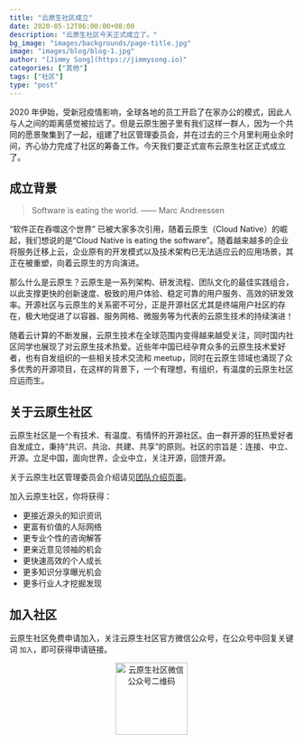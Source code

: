 ```yaml
---
title: "云原生社区成立"
date: 2020-05-12T06:00:00+08:00
description: "云原生社区今天正式成立了。"
bg_image: "images/backgrounds/page-title.jpg"
image: "images/blog/blog-1.jpg"
author: "[Jimmy Song](https://jimmysong.io)"
categories: ["其他"]
tags: ["社区"]
type: "post"
---
```


2020 年伊始，受新冠疫情影响，全球各地的员工开启了在家办公的模式，因此人与人之间的距离感觉被拉远了。但是云原生圈子里有我们这样一群人，因为一个共同的愿景聚集到了一起，组建了社区管理委员会，并在过去的三个月里利用业余时间，齐心协力完成了社区的筹备工作。今天我们要正式宣布云原生社区正式成立了。

## 成立背景

>Software is eating the world. —— Marc Andreessen

“软件正在吞噬这个世界” 已被大家多次引用，随着云原生（Cloud Native）的崛起，我们想说的是“Cloud Native is eating the software”。随着越来越多的企业将服务迁移上云，企业原有的开发模式以及技术架构已无法适应云的应用场景，其正在被重塑，向着云原生的方向演进。

那么什么是云原生？云原生是一系列架构、研发流程、团队文化的最佳实践组合，以此支撑更快的创新速度、极致的用户体验、稳定可靠的用户服务、高效的研发效率。开源社区与云原生的关系密不可分，正是开源社区尤其是终端用户社区的存在，极大地促进了以容器、服务网格、微服务等为代表的云原生技术的持续演进！

随着云计算的不断发展，云原生技术在全球范围内变得越来越受关注，同时国内社区同学也展现了对云原生技术热爱。近些年中国已经孕育众多的云原生技术爱好者，也有自发组织的一些相关技术交流和 meetup，同时在云原生领域也涌现了众多优秀的开源项目，在这样的背景下，一个有理想，有组织，有温度的云原生社区应运而生。

## 关于云原生社区

云原生社区是一个有技术、有温度、有情怀的开源社区。由一群开源的狂热爱好者自发成立，秉持“共识、共治、共建、共享”的原则。社区的宗旨是：连接、中立、开源。立足中国，面向世界，企业中立，关注开源，回馈开源。

关于云原生社区管理委员会介绍请见[团队介绍页面](/team/)。

加入云原生社区，你将获得：

- 更接近源头的知识资讯
- 更富有价值的人际网络
- 更专业个性的咨询解答
- 更亲近意见领袖的机会
- 更快速高效的个人成长
- 更多知识分享曝光机会
- 更多行业人才挖掘发现 

## 加入社区

云原生社区免费申请加入，关注云原生社区官方微信公众号，在公众号中回复关键词 `加入`，即可获得申请链接。

<p align="center">
  <img src="/contact/qrcode.jpg" tile="云原生社区微信公众号二维码" alt="云原生社区微信公众号二维码" width="128px">
</p>
